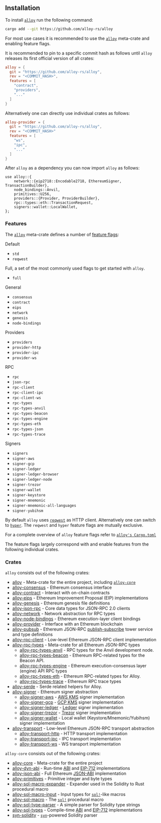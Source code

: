 ## Installation

To install [`alloy`](https://github.com/alloy-rs/alloy) run the following command:

```sh
cargo add --git https://github.com/alloy-rs/alloy
```

For most use cases it is recommended to use the [`alloy`](https://github.com/alloy-rs/alloy/tree/main/crates/alloy) meta-crate and enabling feature flags.

It is recommended to pin to a specific commit hash as follows until `alloy` releases its first official version of all crates:

```toml
alloy = {
  git = "https://github.com/alloy-rs/alloy",
  rev = "<COMMIT_HASH>",
  features = [
    "contract",
    "providers",
    "..."
  ]
}
```

Alternatively one can directly use individual crates as follows:

```toml
alloy-provider = {
  git = "https://github.com/alloy-rs/alloy",
  rev = "<COMMIT_HASH>"
  features = [
    "ws",
    "ipc",
    "..."
  ]
}
```

After `alloy` as a dependency you can now import `alloy` as follows:

```rust,ignore
use alloy::{
    network::{eip2718::Encodable2718, EthereumSigner, TransactionBuilder},
    node_bindings::Anvil,
    primitives::U256,
    providers::{Provider, ProviderBuilder},
    rpc::types::eth::TransactionRequest,
    signers::wallet::LocalWallet,
};
```

### Features

The [`alloy`](https://github.com/alloy-rs/alloy/tree/main/crates/alloy) meta-crate defines a number of [feature flags](https://github.com/alloy-rs/alloy/blob/main/crates/alloy/Cargo.toml):

Default

- `std`
- `reqwest`

Full, a set of the most commonly used flags to get started with `alloy`.

- `full`

General
- `consensus`
- `contract`
- `eips`
- `network`
- `genesis`
- `node-bindings`

Providers
- `providers`
- `provider-http`
- `provider-ipc`
- `provider-ws`

RPC
- `rpc`
- `json-rpc`
- `rpc-client`
- `rpc-client-ipc`
- `rpc-client-ws`
- `rpc-types`
- `rpc-types-anvil`
- `rpc-types-beacon`
- `rpc-types-engine`
- `rpc-types-eth`
- `rpc-types-json`
- `rpc-types-trace`

Signers
- `signers`
- `signer-aws`
- `signer-gcp`
- `signer-ledger`
- `signer-ledger-browser`
- `signer-ledger-node`
- `signer-trezor`
- `signer-wallet`
- `signer-keystore`
- `signer-mnemonic`
- `signer-mnemonic-all-languages`
- `signer-yubihsm`

By default `alloy` uses [`reqwest`](https://crates.io/crates/reqwest) as HTTP client. Alternatively one can switch to [`hyper`](https://crates.io/crates/hyper).
The `reqwest` and `hyper` feature flags are mutually exclusive.
  
For a complete overview of `alloy` feature flags refer to [`alloy's Cargo.toml`](https://github.com/alloy-rs/alloy/blob/main/crates/alloy/Cargo.toml)

The feature flags largely correspond with and enable features from the following individual crates.

### Crates

`alloy` consists out of the following crates:

- [alloy](https://github.com/alloy-rs/alloy/tree/main/crates/alloy) - Meta-crate for the entire project, including [`alloy-core`](https://docs.rs/alloy-core)
- [alloy-consensus](https://github.com/alloy-rs/alloy/tree/main/crates/consensus) - Ethereum consensus interface
- [alloy-contract](https://github.com/alloy-rs/alloy/tree/main/crates/contract) - Interact with on-chain contracts
- [alloy-eips](https://github.com/alloy-rs/alloy/tree/main/crates/eips) - Ethereum Improvement Proposal (EIP) implementations
- [alloy-genesis](https://github.com/alloy-rs/alloy/tree/main/crates/genesis) - Ethereum genesis file definitions
- [alloy-json-rpc](https://github.com/alloy-rs/alloy/tree/main/crates/json-rpc) - Core data types for JSON-RPC 2.0 clients
- [alloy-network](https://github.com/alloy-rs/alloy/tree/main/crates/network) - Network abstraction for RPC types
- [alloy-node-bindings](https://github.com/alloy-rs/alloy/tree/main/crates/node-bindings) - Ethereum execution-layer client bindings
- [alloy-provider](https://github.com/alloy-rs/alloy/tree/main/crates/provider) - Interface with an Ethereum blockchain
- [alloy-pubsub](https://github.com/alloy-rs/alloy/tree/main/crates/pubsub) - Ethereum JSON-RPC [publish-subscribe](https://en.wikipedia.org/wiki/Publish%E2%80%93subscribe_pattern) tower service and type definitions
- [alloy-rpc-client](https://github.com/alloy-rs/alloy/tree/main/crates/rpc-client) - Low-level Ethereum JSON-RPC client implementation
- [alloy-rpc-types](https://github.com/alloy-rs/alloy/tree/main/crates/rpc-types) - Meta-crate for all Ethereum JSON-RPC types
  - [alloy-rpc-types-anvil](https://github.com/alloy-rs/alloy/tree/main/crates/rpc-types-anvil) - RPC types for the Anvil development node.
  - [alloy-rpc-types-beacon](https://github.com/alloy-rs/alloy/tree/main/crates/rpc-types-beacon) - Ethereum RPC-related types for the Beacon API.
  - [alloy-rpc-types-engine](https://github.com/alloy-rs/alloy/tree/main/crates/rpc-types-engine) - Ethereum execution-consensus layer (engine) API RPC types
  - [alloy-rpc-types-eth](https://github.com/alloy-rs/alloy/tree/main/crates/rpc-types-eth) - Ethereum RPC-related types for Alloy.
  - [alloy-rpc-types-trace](https://github.com/alloy-rs/alloy/tree/main/crates/rpc-types-trace) - Ethereum RPC trace types
- [alloy-serde](https://github.com/alloy-rs/alloy/tree/main/crates/serde) - Serde related helpers for Alloy.
- [alloy-signer](https://github.com/alloy-rs/alloy/tree/main/crates/signer) - Ethereum signer abstraction
  - [alloy-signer-aws](https://github.com/alloy-rs/alloy/tree/main/crates/signer-aws) - [AWS KMS](https://aws.amazon.com/kms) signer implementation
  - [alloy-signer-gcp](https://github.com/alloy-rs/alloy/tree/main/crates/signer-gcp) - [GCP KMS](https://cloud.google.com/kms) signer implementation
  - [alloy-signer-ledger](https://github.com/alloy-rs/alloy/tree/main/crates/signer-ledger) - [Ledger](https://www.ledger.com) signer implementation
  - [alloy-signer-trezor](https://github.com/alloy-rs/alloy/tree/main/crates/signer-trezor) - [Trezor](https://trezor.io) signer implementation
  - [alloy-signer-wallet](https://github.com/alloy-rs/alloy/tree/main/crates/signer-wallet) - Local wallet (Keystore/Mnemonic/Yubihsm) signer implementation
- [alloy-transport](https://github.com/alloy-rs/alloy/tree/main/crates/transport) - Low-level Ethereum JSON-RPC transport abstraction
  - [alloy-transport-http](https://github.com/alloy-rs/alloy/tree/main/crates/transport-http) - HTTP transport implementation
  - [alloy-transport-ipc](https://github.com/alloy-rs/alloy/tree/main/crates/transport-ipc) - IPC transport implementation
  - [alloy-transport-ws](https://github.com/alloy-rs/alloy/tree/main/crates/transport-ws) - WS transport implementation

`alloy-core` consists out of the following crates:

- [alloy-core](https://github.com/alloy-rs/core/tree/main/crates/core) - Meta-crate for the entire project
- [alloy-dyn-abi](https://github.com/alloy-rs/core/tree/main/crates/dyn-abi) - Run-time [ABI](https://docs.soliditylang.org/en/latest/abi-spec.html) and [EIP-712](https://eips.ethereum.org/EIPS/eip-712) implementations
- [alloy-json-abi](https://github.com/alloy-rs/core/tree/main/crates/json-abi) - Full Ethereum [JSON-ABI](https://docs.soliditylang.org/en/latest/abi-spec.html#json) implementation
- [alloy-primitives](https://github.com/alloy-rs/core/tree/main/crates/primitives) - Primitive integer and byte types
- [alloy-sol-macro-expander](https://github.com/alloy-rs/core/tree/main/crates/sol-macro-expander) - Expander used in the Solidity to Rust procedural macro
- [alloy-sol-macro-input](https://github.com/alloy-rs/core/tree/main/crates/sol-macro-input) - Input types for [`sol!`](https://docs.rs/alloy-sol-macro/latest/alloy_sol_macro/macro.sol.html)-like macros
- [alloy-sol-macro](https://github.com/alloy-rs/core/tree/main/crates/sol-macro) - The [`sol!`](https://docs.rs/alloy-sol-macro/latest/alloy_sol_macro/macro.sol.html) procedural macro
- [alloy-sol-type-parser](https://github.com/alloy-rs/core/tree/main/crates/sol-type-parser) - A simple parser for Solidity type strings
- [alloy-sol-types](https://github.com/alloy-rs/core/tree/main/crates/sol-types) - Compile-time [ABI](https://docs.soliditylang.org/en/latest/abi-spec.html) and [EIP-712](https://eips.ethereum.org/EIPS/eip-712) implementations
- [syn-solidity](https://github.com/alloy-rs/core/tree/main/crates/syn-solidity) - [`syn`](https://github.com/dtolnay/syn)-powered Solidity parser